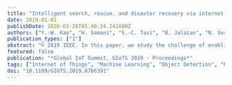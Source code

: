 ```yaml
---
title: "Intelligent search, rescue, and disaster recovery via internet of things"
date: 2019-01-01
publishDate: 2020-03-26T05:40:24.241680Z
authors: ["Y.-W. Kao", "H. Samani", "S.-C. Tasi", "B. Jalaian", "N. Suri", "M. Lee"]
publication_types: ["1"]
abstract: "© 2019 IEEE. In this paper, we study the challenge of enabling an intelligent search, rescue, and disaster recovery operation via Internet of Things (IoT). This paper i) provides a practical research framework to study intelligent search, rescue, and disaster recovery missions, ii) reviews necessary fundamental machine learning algorithms required in object detection and path planning for intelligent search and rescue missions, and iii) demonstrates the feasibility of the proposed architecture using a proof-of-concept hardware-in-the-loop (HIL) simulator framework to support a specific rescue mission scenario. We present the IoT architecture for search, rescue, and disaster recovery missions and verify it by developing a proof-of-concept prototype."
featured: false
publication: "*Global IoT Summit, GIoTS 2019 - Proceedings*"
tags: ["Internet of Things", "Machine Learning", "Object Detection", "Path Planning", "Resource Allocation", "UAV"]
doi: "10.1109/GIOTS.2019.8766391"
---
```


